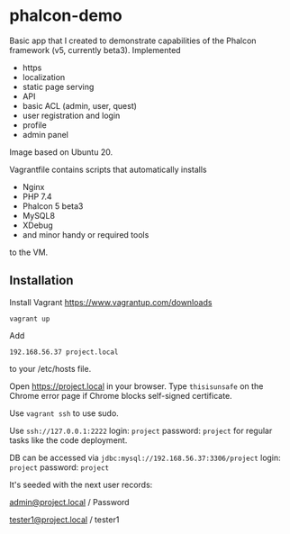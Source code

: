 # phalcon-demo
Basic app that I created to demonstrate capabilities of the Phalcon framework (v5, currently beta3).
Implemented
- https
- localization
- static page serving
- API
- basic ACL (admin, user, quest)
- user registration and login
- profile
- admin panel

Image based on Ubuntu 20.

Vagrantfile contains scripts that automatically installs
- Nginx
- PHP 7.4
- Phalcon 5 beta3
- MySQL8
- XDebug
- and minor handy or required tools

to the VM.

## Installation
Install Vagrant https://www.vagrantup.com/downloads

`vagrant up`

Add

`192.168.56.37 project.local`

to your /etc/hosts file.

Open https://project.local in your browser. Type `thisisunsafe` on the Chrome error page if Chrome blocks self-signed certificate.

Use `vagrant ssh` to use sudo.

Use `ssh://127.0.0.1:2222` login: `project` password: `project` for regular tasks like the code deployment.

DB can be accessed via `jdbc:mysql://192.168.56.37:3306/project` login: `project` password: `project`

It's seeded with the next user records:

admin@project.local / Password

tester1@project.local / tester1
